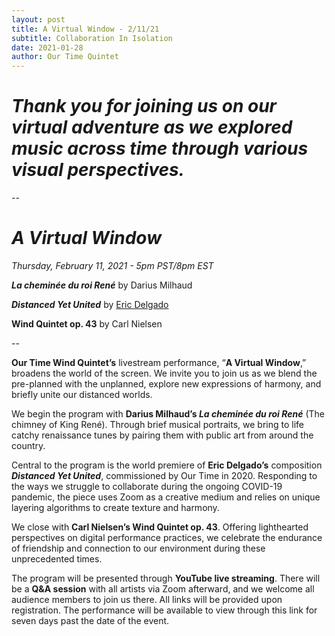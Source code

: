 ```yaml
---
layout: post
title: A Virtual Window - 2/11/21 
subtitle: Collaboration In Isolation
date: 2021-01-28 
author: Our Time Quintet
---
```

<h1><i>Thank you for joining us on our virtual adventure as we explored music across time through various visual perspectives.</i></h1>

--

<h1><i>A Virtual Window</i></h1>

<i>Thursday, February 11, 2021 - 5pm PST/8pm EST </i>

<b><i>La cheminée du roi René</i></b> by Darius Milhaud

<b><i>Distanced Yet United</i></b> by <a href="https://soundcloud.com/ericdelgadomusicEric">Eric Delgado</a>

<b>Wind Quintet op. 43</b> by Carl Nielsen

--

<b>Our Time Wind Quintet’s</b> livestream performance, “<b>A Virtual Window</b>,” broadens the world of the screen. We invite you to join us as we blend the pre-planned with the unplanned, explore new expressions of harmony, and briefly unite our distanced worlds.

We begin the program with <b>Darius Milhaud’s <i>La cheminée du roi René</i></b> (The chimney of King René). Through brief musical portraits, we bring to life catchy renaissance tunes by pairing them with public art from around the country. 

Central to the program is the world premiere of <b>Eric Delgado’s</b> composition <b><i>Distanced Yet United</i></b>, commissioned by Our Time in 2020. Responding to the ways we struggle to collaborate during the ongoing COVID-19 pandemic, the piece uses Zoom as a creative medium and relies on unique layering algorithms to create texture and harmony. 

We close with <b>Carl Nielsen’s Wind Quintet op. 43</b>. Offering lighthearted perspectives on digital performance practices, we celebrate the endurance of friendship and connection to our environment during these unprecedented times.

The program will be presented through <b>YouTube live streaming</b>. There will be a <b>Q&A session</b> with all artists via Zoom afterward, and we welcome all audience members to join us there. All links will be provided upon registration. The performance will be available to view through this link for seven days past the date of the event. 











